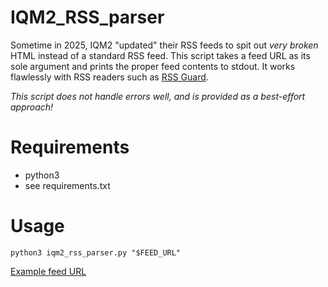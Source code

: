 # IQM2\_RSS\_parser

Sometime in 2025, IQM2 "updated" their RSS feeds to spit out _very broken_ HTML instead of a standard RSS feed. This script takes a feed URL as its sole argument and prints the proper feed contents to stdout. It works flawlessly with RSS readers such as [RSS Guard](https://github.com/martinrotter/rssguard).

_This script does not handle errors well, and is provided as a best-effort approach!_

# Requirements
* python3
* see requirements.txt

# Usage
`python3 iqm2_rss_parser.py "$FEED_URL"`

[Example feed URL](https://eastpointcityga.iqm2.com/Services/RSS.aspx?Feed=Calendar)
